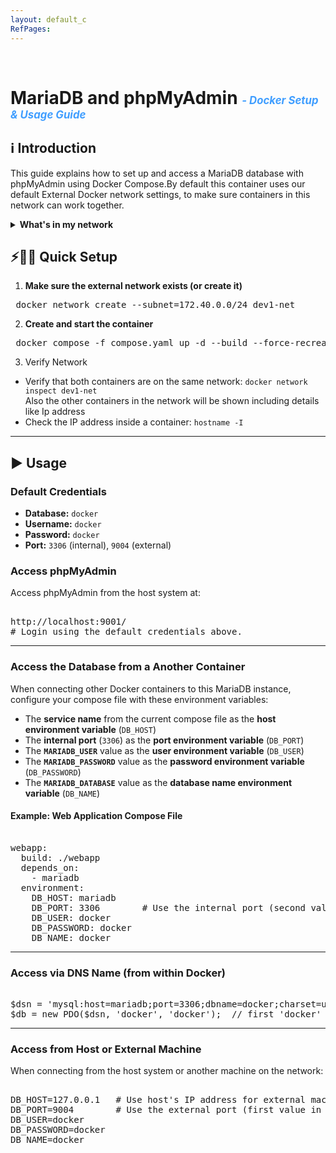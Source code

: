 ```yaml
---
layout: default_c
RefPages:
--- 
```


<br>

# MariaDB and phpMyAdmin <span style="color: #409EFF; font-size: 0.6em; font-style: italic;"> -  Docker Setup & Usage Guide</span>

## ℹ️ Introduction

This guide explains how to set up and access a MariaDB database with phpMyAdmin using Docker Compose.By default this container uses our default External Docker network settings, to make sure containers in this network can work together.

<details>  
  <summary class="clickable-summary">
  <span  class="summary-icon"></span> <!-- Square Symbol -->
  <b>What's in my network</b>
  </summary>
It can be useful to know what container, IPv4 addresses and ports are used in a network
For this we have a script that displays the information for you. it can be found in my **Powershelll-Utilities** repository [**here**](https://github.com/NicoJanE/Powershell-Utilities). Use the `docker-netw-info` directory to execute the script
</details>

## ⚡🏃‍♂️ Quick Setup

1. **Make sure the external network exists (or create it)**

<pre class="nje-cmd-one-line"> docker network create --subnet=172.40.0.0/24 dev1-net </pre>

2. **Create and start the container**

<pre class="nje-cmd-one-line"> docker compose -f compose.yaml up -d --build --force-recreate --remove-orphans </pre>

3. Verify Network

- Verify that both containers are on the same network: ``docker network inspect dev1-net``  
  Also the other containers in the network will be shown including details like Ip address
- Check the IP address inside a container: ``hostname -I``

---

## ▶️ Usage

### Default Credentials

- **Database:** `docker`
- **Username:** `docker`
- **Password:** `docker`
- **Port:** `3306` (internal), `9004` (external)

### Access phpMyAdmin

Access phpMyAdmin from the host system at:

<pre class="nje-cmd-multi-line"> 
http://localhost:9001/
# Login using the default credentials above.
</pre>

---

### Access the Database from a Another Container

When connecting other Docker containers to this MariaDB instance, configure your compose file with these environment variables:

- The **service name** from the current compose file as the **host environment variable** (`DB_HOST`)
- The **internal port** (`3306`) as the **port environment variable** (`DB_PORT`)
- The **`MARIADB_USER`** value as the **user environment variable** (`DB_USER`)
- The **`MARIADB_PASSWORD`** value as the **password environment variable** (`DB_PASSWORD`)
- The **`MARIADB_DATABASE`** value as the **database name environment variable** (`DB_NAME`)

#### Example: Web Application Compose File

<pre class="nje-cmd-multi-line"> 
webapp:
  build: ./webapp
  depends_on:
    - mariadb
  environment:
    DB_HOST: mariadb
    DB_PORT: 3306        # Use the internal port (second value)
    DB_USER: docker
    DB_PASSWORD: docker
    DB_NAME: docker
</pre>

---

### Access via DNS Name (from within Docker)

<pre class="nje-cmd-multi-line"> 
$dsn = 'mysql:host=mariadb;port=3306;dbname=docker;charset=utf8mb4';
$db = new PDO($dsn, 'docker', 'docker');  // first 'docker' = user, second = password
</pre>

---

### Access from Host or External Machine

When connecting from the host system or another machine on the network:

<pre class="nje-cmd-multi-line"> 
DB_HOST=127.0.0.1   # Use host's IP address for external machines
DB_PORT=9004        # Use the external port (first value in ports mapping)
DB_USER=docker
DB_PASSWORD=docker
DB_NAME=docker
</pre>
